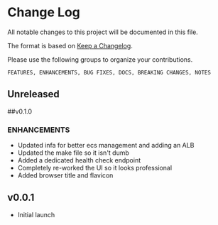 # Change Log

All notable changes to this project will be documented in this file.

The format is based on [Keep a Changelog](http://keepachangelog.com/).

Please use the following groups to organize your contributions.
```
FEATURES, ENHANCEMENTS, BUG FIXES, DOCS, BREAKING CHANGES, NOTES
```

## Unreleased

##v0.1.0 
### ENHANCEMENTS
- Updated infa for better ecs management and adding an ALB
- Updated the make file so it isn't dumb 
- Added a dedicated health check endpoint
- Completely re-worked the UI so it looks professional 
- Added browser title and flavicon

## v0.0.1
- Initial launch 

